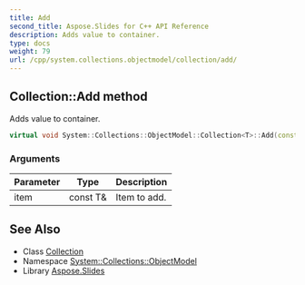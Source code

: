 ```yaml
---
title: Add
second_title: Aspose.Slides for C++ API Reference
description: Adds value to container.
type: docs
weight: 79
url: /cpp/system.collections.objectmodel/collection/add/
---
```

## Collection::Add method


Adds value to container.

```cpp
virtual void System::Collections::ObjectModel::Collection<T>::Add(const T &item) override
```


### Arguments

| Parameter | Type | Description |
| --- | --- | --- |
| item | const T\& | Item to add. |

## See Also

* Class [Collection](../)
* Namespace [System::Collections::ObjectModel](../../)
* Library [Aspose.Slides](../../../)
